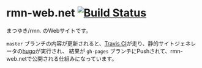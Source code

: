 # rmn-web.net [![Build Status](https://travis-ci.org/rmn31415/rmn-web.net.svg?branch=master)](https://travis-ci.org/rmn31415/rmn-web.net)

まつゆき/rmn. のWebサイトです。

`master` ブランチの内容が更新されると、[Travis CI](https://travis-ci.org/)が走り、静的サイトジェネレータの[hugo](http://gohugo.io/)が実行され、
結果が `gh-pages` ブランチにPushされて、rmn-web.netで公開される仕組みになっています。

